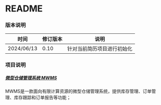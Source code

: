 # README

### 版本说明

| 时间       | 修订版本 | 说明                       |
| ---------- | -------- | -------------------------- |
| 2024/06/13 | 0.10     | 针对当前简历项目进行初始化 |



### 项目说明

##### [微型仓储管理系统 MWMS](https://github.com/YMEN6/ProjectShowcase/blob/main/MicroWarehouseManagementSystem.md)

MWMS是一款面向有限计算资源的微型仓储管理系统，提供库存管理、订单管理、库存跟踪和订单报告等功能；


